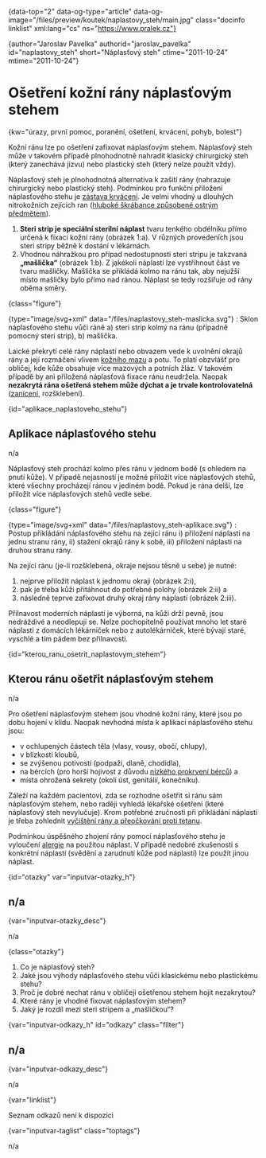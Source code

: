
{data-top="2" data-og-type="article" data-og-image="/files/preview/koutek/naplastovy_steh/main.jpg" class="docinfo linklist" xml:lang="cs" ns="https://www.pralek.cz"}

{author="Jaroslav Pavelka" authorid="jaroslav\_pavelka" id="naplastovy\_steh" short="Náplasťový steh" ctime="2011-10-24" mtime="2011-10-24"}

# Ošetření kožní rány náplasťovým stehem

<!-- generated attribute kw by user_udpatekw.sh on 2019-01-10, do not edit -->

{kw="úrazy, první pomoc, poranění, ošetření, krvácení, pohyb, bolest"}

Kožní ránu lze po ošetření zafixovat náplasťovým stehem. Náplasťový steh může v takovém případě plnohodnotně nahradit klasický chirurgický steh (který zanechává jizvu) nebo plastický steh (který nelze použít vždy).

Náplasťový steh je plnohodnotná alternativa k zašití rány (nahrazuje chirurgický nebo plastický steh). Podmínkou pro funkční přiložení náplasťového stehu je [zástava krvácení][1]. Je velmi vhodný u dlouhých nitrokožních zejících ran ([hluboké škrábance způsobené ostrým předmětem][2]).

  1. **Steri strip je speciální sterilní náplast** tvaru tenkého obdélníku přímo určená k fixaci kožní rány (obrázek 1:a). V různých provedeních jsou steri stripy běžně k dostání v lékárnách.
  2. Vhodnou náhražkou pro případ nedostupnosti steri stripu je takzvaná **„mašlička“** (obrázek 1:b). Z jakékoli náplasti lze vystřihnout část ve tvaru mašličky. Mašlička se přikládá kolmo na ránu tak, aby nejužší místo mašličky bylo přímo nad ránou. Náplast se tedy rozšiřuje od rány oběma směry.

{class="figure"}

{type="image/svg+xml" data="/files/naplastovy_steh-maslicka.svg"}</object>
:   Sklon náplasťového stehu vůči ráně a) steri strip kolmý na ránu (případně pomocný steri strip), b) mašlička.

Laické překrytí celé rány náplastí nebo obvazem vede k uvolnění okrajů rány a její rozmáčení vlivem [kožního mazu][3] a potu. To platí obzvlášť pro obličej, kde kůže obsahuje více mazových a potních žláz. V takovém případě by ani přiložená náplasťová fixace ránu neudržela. Naopak **nezakrytá rána ošetřená stehem může dýchat a je trvale kontrolovatelná** ([zanícení][4], rozšklebení).

{id="aplikace\_naplastoveho\_stehu"}

## Aplikace náplasťového stehu

n/a

Náplasťový steh prochází kolmo přes ránu v jednom bodě (s ohledem na pnutí kůže). V případě nejasností je možné přiložit více náplasťových stehů, které všechny procházejí ránou v jediném bodě. Pokud je rána delší, lze přiložit více náplasťových stehů vedle sebe.

{class="figure"}

{type="image/svg+xml" data="/files/naplastovy_steh-aplikace.svg"}</object>
:   Postup přikládání náplasťového stehu na zející ránu i) přiložení náplasti na jednu stranu rány, ii) stažení okrajů rány k sobě, iii) přiložení náplasti na druhou stranu rány.

Na zející ránu (je-li rozšklebená, okraje nejsou těsně u sebe) je nutné:

  1. nejprve přiložit náplast k jednomu okraji (obrázek 2:i),
  2. pak je třeba kůži přitáhnout do potřebné polohy (obrázek 2:ii) a
  3. následně teprve zafixovat druhý okraj rány náplastí (obrázek 2:iii).

Přilnavost moderních náplastí je výborná, na kůži drží pevně, jsou nedráždivé a neodlepují se. Nelze pochopitelně používat mnoho let staré náplasti z domácích lékárniček nebo z autolékárniček, které bývají staré, vyschlé a tím pádem bez přilnavosti.

{id="kterou\_ranu\_osetrit\_naplastovym\_stehem"}

## Kterou ránu ošetřit náplasťovým stehem

n/a

Pro ošetření náplasťovým stehem jsou vhodné kožní rány, které jsou po dobu hojení v klidu. Naopak nevhodná místa k aplikaci náplasťového stehu jsou:

  * v ochlupených částech těla (vlasy, vousy, obočí, chlupy),
  * v blízkosti kloubů,
  * se zvýšenou potivostí (podpaží, dlaně, chodidla),
  * na bércích (pro horší hojivost z důvodu [nízkého prokrvení bérců][5]) a
  * místa ohrožená sekrety (okolí úst, genitálií, konečníku).

Záleží na každém pacientovi, zda se rozhodne ošetřit si ránu sám náplasťovým stehem, nebo raději vyhledá lékařské ošetření (které náplasťový steh nevylučuje). Krom potřebné zručnosti při přikládání náplasti je třeba zohlednit [vyčištění rány a přeočkování proti tetanu][1].

Podmínkou úspěšného zhojení rány pomocí náplasťového stehu je vyloučení [alergie][6] na použitou náplast. V případě nedobré zkušenosti s konkrétní náplastí (svědění a zarudnutí kůže pod náplastí) lze použít jinou náplast.

{id="otazky" var="inputvar-otazky_h"}

## n/a

{var="inputvar-otazky_desc"}

n/a

{class="otazky"}

  1. Co je náplasťový steh?
  2. Jaké jsou výhody náplasťového stehu vůči klasickému nebo plastickému stehu?
  3. Proč je dobré nechat ránu v obličeji ošetřenou stehem hojit nezakrytou?
  4. Které rány je vhodné fixovat náplasťovým stehem?
  5. Jaký je rozdíl mezi steri stripem a „mašličkou“?

{var="inputvar-odkazy_h" id="odkazy" class="filter"}

## n/a

{var="inputvar-odkazy_desc"}

n/a

{var="linklist"}

Seznam odkazů není k dispozici

{var="inputvar-taglist" class="toptags"}

n/a

 [1]: drobna_krvava_poraneni
 [2]: bodne_a_strelne_poraneni
 [3]: akne
 [4]: zanet
 [5]: krecove_zily
 [6]: imunita

